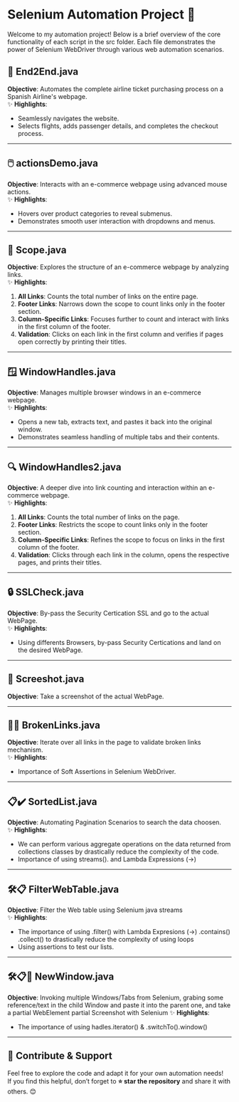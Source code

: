 # Selenium Automation Project 🚀

Welcome to my automation project! Below is a brief overview of the core functionality of each script in the src folder. Each file demonstrates the power of Selenium WebDriver through various web automation scenarios.

## 📄 **End2End.java**
**Objective**: Automates the complete airline ticket purchasing process on a Spanish Airline's webpage.  
✨ **Highlights**:  
- Seamlessly navigates the website.  
- Selects flights, adds passenger details, and completes the checkout process.

---

## 🖱️ **actionsDemo.java**
**Objective**: Interacts with an e-commerce webpage using advanced mouse actions.  
✨ **Highlights**:  
- Hovers over product categories to reveal submenus.  
- Demonstrates smooth user interaction with dropdowns and menus.

---

## 🔗 **Scope.java**
**Objective**: Explores the structure of an e-commerce webpage by analyzing links.  
✨ **Highlights**:  
1. **All Links**: Counts the total number of links on the entire page.  
2. **Footer Links**: Narrows down the scope to count links only in the footer section.  
3. **Column-Specific Links**: Focuses further to count and interact with links in the first column of the footer.  
4. **Validation**: Clicks on each link in the first column and verifies if pages open correctly by printing their titles.

---

## 🪟 **WindowHandles.java**
**Objective**: Manages multiple browser windows in an e-commerce webpage.  
✨ **Highlights**:  
- Opens a new tab, extracts text, and pastes it back into the original window.  
- Demonstrates seamless handling of multiple tabs and their contents.

---

## 🔍 **WindowHandles2.java**
**Objective**: A deeper dive into link counting and interaction within an e-commerce webpage.  
✨ **Highlights**:  
1. **All Links**: Counts the total number of links on the page.  
2. **Footer Links**: Restricts the scope to count links only in the footer section.  
3. **Column-Specific Links**: Refines the scope to focus on links in the first column of the footer.  
4. **Validation**: Clicks through each link in the column, opens the respective pages, and prints their titles.

---

## 🔒 **SSLCheck.java**
**Objective**: By-pass the Security Certication SSL and go to the actual WebPage.  
✨ **Highlights**:  
- Using differents Browsers, by-pass Security Certications and land on the desired WebPage.

---

## 📸 **Screeshot.java**
**Objective**: Take a screenshot of the actual WebPage.  

---

## 🔗❌ **BrokenLinks.java**
**Objective**: Iterate over all links in the page to validate broken links mechanism.  
✨ **Highlights**:  
- Importance of Soft Assertions in Selenium WebDriver.

---

## 📋✔️ **SortedList.java**
**Objective**: Automating Pagination Scenarios to search the data choosen.              
✨ **Highlights**:  
- We can perform various aggregate operations on the data returned from collections classes by drastically reduce the complexity of the code. 
- Importance of using streams(). and Lambda Expressions (->)
  
---

## 🛠️📋 **FilterWebTable.java**
**Objective**: Filter the Web table using Selenium java streams            
✨ **Highlights**:  
- The importance of using .filter() with Lambda Expresions (->) .contains() .collect() to drastically reduce the complexity of using loops
- Using assertions to test our lists. 

---

## 🛠️📋📸 **NewWindow.java**
**Objective**: Invoking multiple Windows/Tabs from Selenium, grabing some reference/text in the child Window and paste it into the parent one, and take a partial WebElement partial Screenshot with Selenium
✨ **Highlights**:  
- The importance of using hadles.iterator() & .switchTo().window() 

---

## 🌟 **Contribute & Support**
Feel free to explore the code and adapt it for your own automation needs!  
If you find this helpful, don’t forget to **⭐ star the repository** and share it with others. 😊








